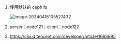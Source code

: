 1. 使用默认的 ceph fs

    ![image-20240418105527432](/home/qinsa/Documents/ceph/ceph-fs/ceph-fuse/assets/image-20240418105527432.png)



2. server：node121；client：node122



3. https://cloud.tencent.com/developer/article/1683695



## 





